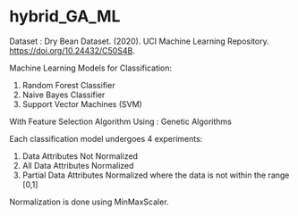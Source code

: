 # hybrid_GA_ML

Dataset : Dry Bean Dataset. (2020). UCI Machine Learning Repository. https://doi.org/10.24432/C50S4B. 

Machine Learning Models for Classification:
1. Random Forest Classifier
2. Naive Bayes Classifier
3. Support Vector Machines (SVM)

With Feature Selection Algorithm Using : Genetic Algorithms

Each classification model undergoes 4 experiments:
1. Data Attributes Not Normalized
2. All Data Attributes Normalized
3. Partial Data Attributes Normalized where the data is not within the range [0,1]

Normalization is done using MinMaxScaler.